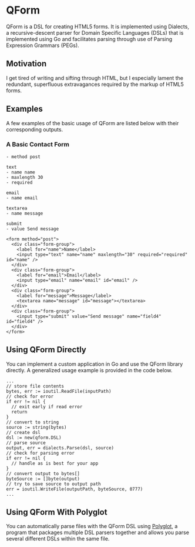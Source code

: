 # QForm

QForm is a DSL for creating HTML5 forms. It is implemented using Dialects, a recursive-descent parser for Domain Specific Languages (DSLs) that is implemented using Go and facilitates parsing through use of Parsing Expression Grammars (PEGs).

## Motivation

I get tired of writing and sifting through HTML, but I especially lament the redundant, superfluous extravagances required by the markup of HTML5 forms.

## Examples

A few examples of the basic usage of QForm are listed below with their corresponding outputs.

### A Basic Contact Form

```
- method post

text
- name name
- maxlength 30
- required

email
- name email

textarea
- name message

submit
- value Send message
```

```
<form method="post">
  <div class="form-group">
    <label for="name">Name</label>
    <input type="text" name="name" maxlength="30" required="required" id="name" />
  </div>
  <div class="form-group">
    <label for="email">Email</label>
    <input type="email" name="email" id="email" />
  </div>
  <div class="form-group">
    <label for="message">Message</label>
    <textarea name="message" id="message"></textarea>
  </div>
  <div class="form-group">
    <input type="submit" value="Send message" name="field4" id="field4" />
  </div>
</form>
```

## Using QForm Directly

You can implement a custom application in Go and use the QForm library directly. A generalized usage example is provided in the code below.
```
...
// store file contents
bytes, err := ioutil.ReadFile(inputPath)
// check for error
if err != nil {
  // exit early if read error
  return
}
// convert to string
source := string(bytes)
// create dsl
dsl := new(qform.DSL)
// parse source
output, err = dialects.Parse(dsl, source)
// check for parsing error
if err != nil {
  // handle as is best for your app
}
// convert output to bytes[]
byteSource := []byte(output)
// try to save source to output path
err = ioutil.WriteFile(outputPath, byteSource, 0777)
...
```

## Using QForm With Polyglot

You can automatically parse files with the QForm DSL using [Polyglot](https://github.com/AdamJonR/polyglot), a program that packages multiple DSL parsers together and allows you parse several different DSLs within the same file.
